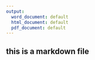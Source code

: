 ```yaml
---
output:
  word_document: default
  html_document: default
  pdf_document: default
---
```

## this is a markdown file